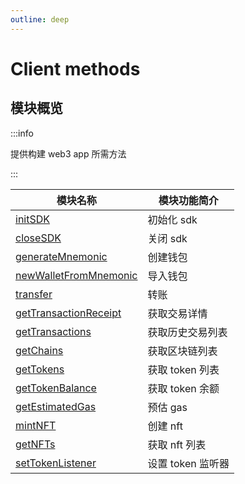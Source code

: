 ```yaml
---
outline: deep
---
```


# Client methods

## 模块概览

:::info

提供构建 web3 app 所需方法

:::

| 模块名称                                                  | 模块功能简介      |
| --------------------------------------------------------- | ----------------- |
| [initSDK](/client/initSDK.md)                             | 初始化 sdk        |
| [closeSDK](/client/closeSDK.md)                           | 关闭 sdk          |
| [generateMnemonic](/client/generateMnemonic.md)           | 创建钱包          |
| [newWalletFromMnemonic](/client/newWalletFromMnemonic.md) | 导入钱包          |
| [transfer](/client/transfer.md)                           | 转账              |
| [getTransactionReceipt](/client/getTransactionReceipt.md) | 获取交易详情      |
| [getTransactions](/client/getTransactions.md)             | 获取历史交易列表  |
| [getChains](/client/getChains.md)                         | 获取区块链列表    |
| [getTokens](/client/getTokens.md)                         | 获取 token 列表   |
| [getTokenBalance](/client/getTokenBalance.md)             | 获取 token 余额   |
| [getEstimatedGas](/client/getEstimatedGas.md)             | 预估 gas          |
| [mintNFT](/client/mintNFT.md)                             | 创建 nft          |
| [getNFTs](/client/getNFTs.md)                             | 获取 nft 列表     |
| [setTokenListener](/client/listener/setTokenListener.md)  | 设置 token 监听器 |
